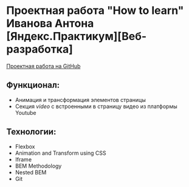# Проектная работа "How to learn" Иванова Антона [Яндекс.Практикум][Веб-разработка]


[Проектная работа на GitHub](tonyray21k.github.io/how-to-learn/)

## Функционал:
* Анимация и трансформация элементов страницы 
* Секция *video* с встроенными в страницу видео из платформы Youtube

## Технологии: 
* Flexbox 
* Animation and Transform using CSS 
* Iframe
* BEM Methodology 
* Nested BEM
* Git 